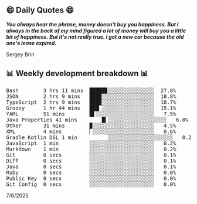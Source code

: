 ## 😄 Daily Quotes 😄

_**You always hear the phrase, money doesn't buy you happiness. But I always in the back of my mind figured a lot of money will buy you a little bit of happiness. But it's not really true. I got a new car because the old one's lease expired.**_

Sergey Brin



## 📊 Weekly development breakdown 📊

<pre>Bash        3 hrs 11 mins  █████▊░░░░░░░░░░░░░░░  27.8%
JSON        2 hrs 9 mins   ███▉░░░░░░░░░░░░░░░░░  18.8%
TypeScript  2 hrs 9 mins   ███▉░░░░░░░░░░░░░░░░░  18.7%
Groovy      1 hr 44 mins   ███▏░░░░░░░░░░░░░░░░░  15.1%
YAML        51 mins        █▌░░░░░░░░░░░░░░░░░░░   7.5%
Java Properties 41 mins        █▎░░░░░░░░░░░░░░░░░░░   6.0%
Other       31 mins        ▉░░░░░░░░░░░░░░░░░░░░   4.5%
XML         4 mins         ▏░░░░░░░░░░░░░░░░░░░░   0.6%
Gradle Kotlin DSL 1 min          ░░░░░░░░░░░░░░░░░░░░░   0.2%
JavaScript  1 min          ░░░░░░░░░░░░░░░░░░░░░   0.2%
Markdown    1 min          ░░░░░░░░░░░░░░░░░░░░░   0.2%
Git         0 secs         ░░░░░░░░░░░░░░░░░░░░░   0.1%
Diff        0 secs         ░░░░░░░░░░░░░░░░░░░░░   0.1%
Java        0 secs         ░░░░░░░░░░░░░░░░░░░░░   0.1%
Ruby        0 secs         ░░░░░░░░░░░░░░░░░░░░░   0.0%
Public Key  0 secs         ░░░░░░░░░░░░░░░░░░░░░   0.0%
Git Config  0 secs         ░░░░░░░░░░░░░░░░░░░░░   0.0%</pre>

7/6/2025